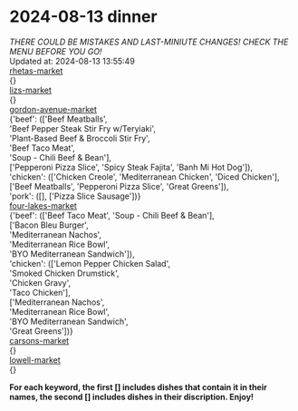 # 2024-08-13 dinner  
*THERE COULD BE MISTAKES AND LAST-MINIUTE CHANGES! CHECK THE MENU BEFORE YOU GO!*  
Updated at: 2024-08-13 13:55:49  
[rhetas-market](https://wisc-housingdining.nutrislice.com/menu/rhetas-market/dinner/2024-08-13)  
{}  
[lizs-market](https://wisc-housingdining.nutrislice.com/menu/lizs-market/dinner/2024-08-13)  
{}  
[gordon-avenue-market](https://wisc-housingdining.nutrislice.com/menu/gordon-avenue-market/dinner/2024-08-13)  
{'beef': (['Beef Meatballs',  
           'Beef Pepper Steak Stir Fry w/Teryiaki',  
           'Plant-Based Beef & Broccoli Stir Fry',  
           'Beef Taco Meat',  
           'Soup -  Chili Beef & Bean'],  
          ['Pepperoni Pizza Slice', 'Spicy Steak Fajita', 'Banh Mi Hot Dog']),  
 'chicken': (['Chicken Creole', 'Mediterranean Chicken', 'Diced Chicken'],  
             ['Beef Meatballs', 'Pepperoni Pizza Slice', 'Great Greens']),  
 'pork': ([], ['Pizza Slice Sausage'])}  
[four-lakes-market](https://wisc-housingdining.nutrislice.com/menu/four-lakes-market/dinner/2024-08-13)  
{'beef': (['Beef Taco Meat', 'Soup -  Chili Beef & Bean'],  
          ['Bacon Bleu Burger',  
           'Mediterranean Nachos',  
           'Mediterranean Rice Bowl',  
           'BYO Mediterranean Sandwich']),  
 'chicken': (['Lemon Pepper Chicken Salad',  
              'Smoked Chicken Drumstick',  
              'Chicken Gravy',  
              'Taco Chicken'],  
             ['Mediterranean Nachos',  
              'Mediterranean Rice Bowl',  
              'BYO Mediterranean Sandwich',  
              'Great Greens'])}  
[carsons-market](https://wisc-housingdining.nutrislice.com/menu/carsons-market/dinner/2024-08-13)  
{}  
[lowell-market](https://wisc-housingdining.nutrislice.com/menu/lowell-market/dinner/2024-08-13)  
{}  
  
**For each keyword, the first [] includes dishes that contain it in their names, the second [] includes dishes in their discription. Enjoy!**  
